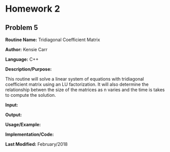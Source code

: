 # Homework 2
## Problem 5
**Routine Name:**           Tridiagonal Coefficient Matrix

**Author:** Kensie Carr

**Language:** C++

**Description/Purpose:** 

This routine will solve a linear system of equations with tridiagonal coefficient matrix using an LU factorization. It will also determine the relationship betwen the size of the matrices as n varies and the time is takes to compute the solution.


**Input:**


**Output:** 


**Usage/Example:**


**Implementation/Code:** 

**Last Modified:** February/2018